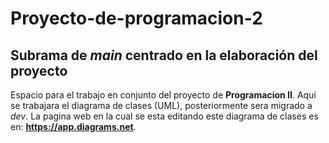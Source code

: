 # Proyecto-de-programacion-2
## Subrama de *main* centrado en la elaboración del proyecto
Espacio para el trabajo en conjunto del proyecto de **Programacion II**. Aqui se trabajara el diagrama de clases (UML), posteriormente sera migrado a *dev*. La pagina web en la cual se esta editando este diagrama de clases es en: **https://app.diagrams.net**.
